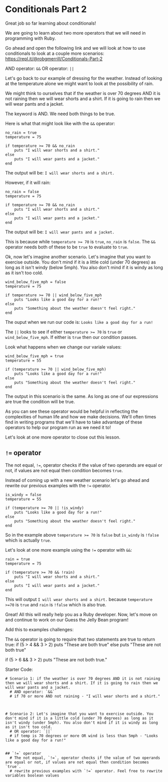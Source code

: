 # Conditionals Part 2

Great job so far learning about conditionals! 

We are going to learn about two more operators that we will need in programming with Ruby. 

Go ahead and open the following link and we will look at how to use conditionals to look at a couple more scenarios: https://repl.it/@robgmerrill/Conditionals-Part-2

AND operator: `&&`
OR operator: `||`

Let's go back to our example of dressing for the weather. Instead of looking at the temperature alone we might want to look at the possibility of rain. 

We might think to ourselves that if the weather is over 70 degrees AND it is not raining then we will wear shorts and a shirt. If it is going to rain then we will wear pants and a jacket.

The keyword is AND. We need both things to be true.

Here is what that might look like with the `&&` operator:

```
no_rain = true
temperature = 75

if temperature >= 70 && no_rain 
    puts "I will wear shorts and a shirt."
else 
    puts "I will wear pants and a jacket."
end
```

The output will be: `I will wear shorts and a shirt.`

However, if it will rain: 
```
no_rain = false
temperature = 75

if temperature >= 70 && no_rain 
    puts "I will wear shorts and a shirt."
else 
    puts "I will wear pants and a jacket."
end
```

The output will be: `I will wear pants and a jacket.`

This is because while  `temperature >= 70` is `true`, `no_rain` is `false`. The `&&` operator needs both of these to be `true` to evaluate to `true`.

Ok, now let's imagine another scenario. Let's imagine that you want to exercise outside. You don't mind if it is a little cold (under 70 degrees) as long as it isn't windy (below 5mph). You also don't mind if it is windy as long as it isn't too cold. 

```
wind_below_five_mph = false
temperature = 75

if temperature >= 70 || wind_below_five_mph
    puts "Looks like a good day for a run!"
else 
    puts "Something about the weather doesn't feel right."
end
```

The ouput when we run our code is: `Looks like a good day for a run!`

The `||` looks to see if either `temperature >= 70` is `true` or `wind_below_five_mph`. If either is `true` then our condition passes. 

Look what happens when we change our variale values:
```
wind_below_five_mph = true
temperature = 55

if (temperature >= 70 || wind_below_five_mph) 
    puts "Looks like a good day for a run!"
else 
    puts "Something about the weather doesn't feel right."
end
```

The output in this scenario is the same. As long as one of our expressions are true the condition will be true.


As you can see these operator would be helpful in reflecting the complexities of human life and how we make decisions. We'll often times find in writing programs that we'll have to take advantage of these operators to help our program run as we need it to!

Let's look at one more operator to close out this lesson.

## `!=` operator
The not equal, `!=`, operator checks if the value of two operands are equal or not, if values are not equal then condition becomes `true`.

Instead of coming up with a new weather scenario let's go ahead and rewrite our previous examples with the `!=` operator.


```
is_windy = false
temperature = 55

if (temperature >= 70 || !is_windy) 
    puts "Looks like a good day for a run!"
else 
    puts "Something about the weather doesn't feel right."
end
```

So in the example above `temperature >= 70` is `false` but `is_windy` is `!false` which is actually `true`.

Let's look at one more example using the `!=` operator with `&&`:

```
rain = true
temperature = 75

if (temperature >= 70 && !rain) 
    puts "I will wear shorts and a shirt."
else 
    puts "I will wear pants and a jacket."
end
```

This will output `I will wear shorts and a shirt.` because `temperature >=70` is `true` and `rain` is `!false` which is also true.

Great! All this will really help you as a Ruby developer. Now, let's move on and continue to work on our Guess the Jelly Bean program!

Add this to examples challenges:

The `&&` operator is going to require that two statements are true to return true: 
if (5 > 4 && 3 > 2) 
    puts "These are both true"
else 
    puts "These are not both true"

if (5 > 6 && 3 > 2) 
    puts "These are not both true."



Starter Code: 
```
# Scenario 1: if the weather is over 70 degrees AND it is not raining then we will wear shorts and a shirt. If it is going to rain then we will wear pants and a jacket.
  # AND operator: `&&`
  # if 70 or more AND not raining - "I will wear shorts and a shirt."



# Scenario 2: Let's imagine that you want to exercise outside. You don't mind if it is a little cold (under 70 degrees) as long as it isn't windy (under 5mph). You also don't mind if it is windy as long as it isn't too cold. 
  # OR operator: `||`
  # if temp is 70 degrees or more OR wind is less than 5mph - "Looks like a good day for a run!"


## `!=` operator
  # The not equal, `!=`, operator checks if the value of two operands are equal or not, if values are not equal then condition becomes `true`.
  # rewrite previous examples with `!=` operator. Feel free to rewrite variables boolean values  
```